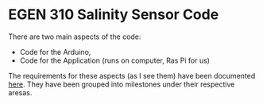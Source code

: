 # EGEN 310 Salinity Sensor Code
There are two main aspects of the code: 
* Code for the Arduino, 
* Code for the Application (runs on computer, Ras Pi for us)

The requirements for these aspects (as I see them) have been documented [here](https://github.com/leschman/egen/issues). They have been grouped into milestones under their respective aresas. 
